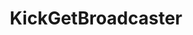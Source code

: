 ---
name: KickGetBroadcaster
title: KickGetBroadcaster
description: Returns user info for the Kick Broadcaster account (if one exists)
version: 1.0.0
---